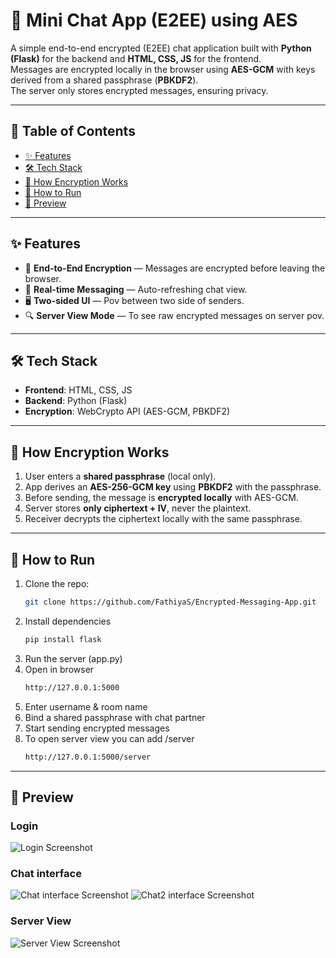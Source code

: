 # 🔐 Mini Chat App (E2EE) using AES

A simple end-to-end encrypted (E2EE) chat application built with **Python (Flask)** for the backend and **HTML, CSS, JS** for the frontend.  
Messages are encrypted locally in the browser using **AES-GCM** with keys derived from a shared passphrase (**PBKDF2**).  
The server only stores encrypted messages, ensuring privacy.

---

## 📑 Table of Contents
- [✨ Features](#-features)  
- [🛠️ Tech Stack](#️-tech-stack)  
- [🔐 How Encryption Works](#-how-encryption-works)  
- [🚀 How to Run](#-how-to-run)  
- [📸 Preview](#-preview)  

---

## ✨ Features
- 🔑 **End-to-End Encryption** — Messages are encrypted before leaving the browser.  
- 💬 **Real-time Messaging** — Auto-refreshing chat view.  
- 🖥 **Two-sided UI** — Pov between two side of senders.  
- 🔍 **Server View Mode** — To see raw encrypted messages on server pov.

---

## 🛠 Tech Stack
- **Frontend**: HTML, CSS, JS
- **Backend**: Python (Flask)
- **Encryption**: WebCrypto API (AES-GCM, PBKDF2)

---

## 🔐 How Encryption Works
1. User enters a **shared passphrase** (local only).  
2. App derives an **AES-256-GCM key** using **PBKDF2** with the passphrase.  
3. Before sending, the message is **encrypted locally** with AES-GCM.  
4. Server stores **only ciphertext + IV**, never the plaintext.  
5. Receiver decrypts the ciphertext locally with the same passphrase.  

---

## 🚀 How to Run
1. Clone the repo:  
   ```bash
   git clone https://github.com/FathiyaS/Encrypted-Messaging-App.git
   
2. Install dependencies
   ```bash
   pip install flask
   
4. Run the server (app.py)
5. Open in browser
   ```bash
   http://127.0.0.1:5000
   
7. Enter username & room name
8. Bind a shared passphrase with chat partner
9. Start sending encrypted messages
10. To open server view you can add /server
    ```bash
    http://127.0.0.1:5000/server

---
## 📸 Preview
### Login
![Login Screenshot](screenshots/login.png)

### Chat interface
![Chat interface Screenshot](screenshots/user1.png)
![Chat2 interface Screenshot](screenshots/user2.png)

### Server View
![Server View Screenshot](screenshots/server.png)


